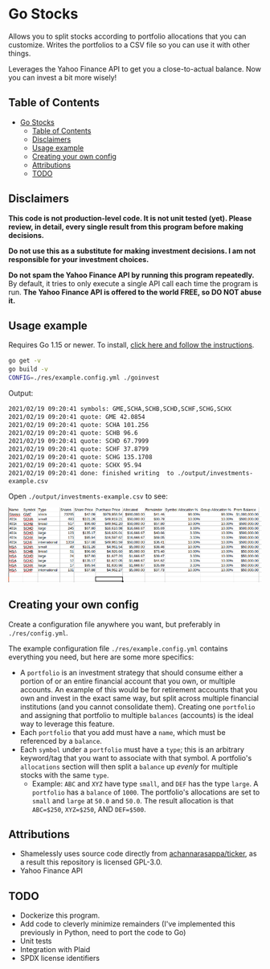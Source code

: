 # Go Stocks

Allows you to split stocks according to portfolio allocations that you can customize. Writes the portfolios to a CSV file so you can use it with other things.

Leverages the Yahoo Finance API to get you a close-to-actual balance. Now you can invest a bit more wisely!

## Table of Contents

- [Go Stocks](#go-stocks)
  - [Table of Contents](#table-of-contents)
  - [Disclaimers](#disclaimers)
  - [Usage example](#usage-example)
  - [Creating your own config](#creating-your-own-config)
  - [Attributions](#attributions)
  - [TODO](#todo)

## Disclaimers

**This code is not production-level code. It is not unit tested (yet). Please review, in detail, every single result from this program before making decisions.**

**Do not use this as a substitute for making investment decisions. I am not responsible for your investment choices.**

**Do not spam the Yahoo Finance API by running this program repeatedly.** By default, it tries to only execute a single API call each time the program is run. **The Yahoo Finance API is offered to the world FREE, so DO NOT abuse it.**

## Usage example

Requires Go 1.15 or newer. To install, [click here and follow the instructions](https://golang.org/doc/install).

```bash
go get -v
go build -v
CONFIG=./res/example.config.yml ./goinvest
```

Output:

```
2021/02/19 09:20:41 symbols: GME,SCHA,SCHB,SCHD,SCHF,SCHG,SCHX
2021/02/19 09:20:41 quote: GME 42.0854
2021/02/19 09:20:41 quote: SCHA 101.256
2021/02/19 09:20:41 quote: SCHB 96.6
2021/02/19 09:20:41 quote: SCHD 67.7999
2021/02/19 09:20:41 quote: SCHF 37.8799
2021/02/19 09:20:41 quote: SCHG 135.1708
2021/02/19 09:20:41 quote: SCHX 95.94
2021/02/19 09:20:41 done: finished writing  to ./output/investments-example.csv
```

Open `./output/investments-example.csv` to see:

![Example output CSV screenshot](docs/output-example-csv.png)

## Creating your own config

Create a configuration file anywhere you want, but preferably in `./res/config.yml`.

The example configuration file `./res/example.config.yml` contains everything you need, but here are some more specifics:

* A `portfolio` is an investment strategy that should consume either a portion of or an entire financial account that you own, or multiple accounts. An example of this would be for retirement accounts that you own and invest in the exact same way, but split across multiple financial institutions (and you cannot consolidate them). Creating one `portfolio` and assigning that portfolio to multiple `balances` (accounts) is the ideal way to leverage this feature.
* Each `portfolio` that you add must have a `name`, which must be referenced by a `balance`.
* Each `symbol` under a `portfolio` must have a `type`; this is an arbitrary keyword/tag that you want to associate with that symbol. A portfolio's `allocations` section will then split a `balance` up *evenly* for multiple stocks with the same `type`.
  * Example: `ABC` and `XYZ` have type `small`, and `DEF` has the type `large`. A `portfolio` has a `balance` of `1000`. The portfolio's allocations are set to `small` and `large` at `50.0` and `50.0`. The result allocation is that `ABC=$250`, `XYZ=$250`, AND `DEF=$500`.

## Attributions

* Shamelessly uses source code directly from [achannarasappa/ticker](https://github.com/achannarasappa/ticker), as a result this repository is licensed GPL-3.0.
* Yahoo Finance API

## TODO

* Dockerize this program.
* Add code to cleverly minimize remainders (I've implemented this previously in Python, need to port the code to Go)
* Unit tests
* Integration with Plaid
* SPDX license identifiers
